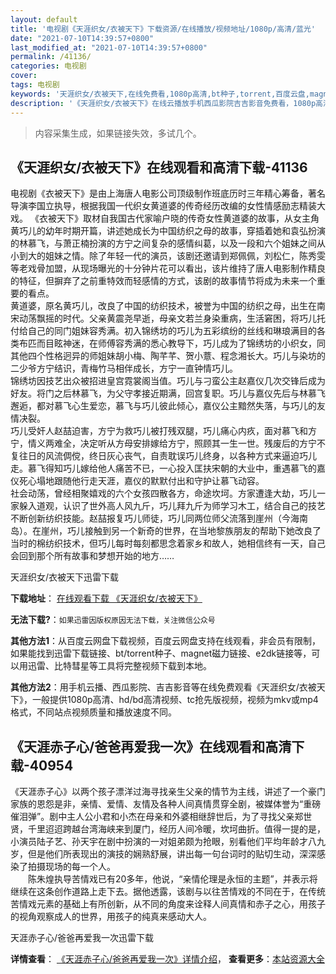 ```yaml
---
layout: default
title: '电视剧《天涯织女/衣被天下》下载资源/在线播放/视频地址/1080p/高清/蓝光'
date: "2021-07-10T14:39:57+0800"
last_modified_at: "2021-07-10T14:39:57+0800"
permalink: /41136/
categories: 电视剧
cover:
tags: 电视剧
keywords: '天涯织女/衣被天下,在线免费看,1080p高清,bt种子,torrent,百度云盘,magnet,磁力链,迅雷下载资源'
description: '《天涯织女/衣被天下》在线云播放手机西瓜影院吉吉影音免费看，1080p高清bd/hd未删减完整版和tc抢先枪版，mkv/mp4格式，附带bt/torrent种子、magnet/磁力链、百度云盘、网盘资源迅雷下载链接'
---
```


>内容采集生成，如果链接失效，多试几个。


## 《天涯织女/衣被天下》在线观看和高清下载-41136

电视剧《衣被天下》是由上海唐人电影公司顶级制作班底历时三年精心筹备，著名导演李国立执导，根据我国一代织女黄道婆的传奇经历改编的女性情感励志精装大戏。 《衣被天下》取材自我国古代家喻户晓的传奇女性黄道婆的故事，从女主角黄巧儿的幼年时期开篇，讲述她成长为中国纺织之母的故事，穿插着她和袁弘扮演的林慕飞，与萧正楠扮演的方宁之间复杂的感情纠葛，以及一段和六个姐妹之间从小到大的姐妹之情。除了年轻一代的演员，该剧还邀请到郑佩佩，刘松仁，陈秀雯等老戏骨加盟，从现场曝光的十分钟片花可以看出，该片维持了唐人电影制作精良的特征，但摒弃了之前重特效而轻感情的方式，该剧的故事情节将成为未来一个重要的看点。<br />黄道婆，原名黄巧儿，改良了中国的纺织技术，被誉为中国的纺织之母，出生在南宋动荡飘摇的时代。父亲黄震尧早逝，母亲文若兰身染重病，生活窘困，将巧儿托付给自己的同门姐妹容秀满。初入锦绣坊的巧儿为五彩缤纷的丝线和琳琅满目的各类布匹而目眩神迷，在师傅容秀满的悉心教导下，巧儿成为了锦绣坊的小织女，同其他四个性格迥异的师姐妹胡小梅、陶芊芊、贺小薏、程念湘长大。巧儿与染坊的二少爷方宁结识，青梅竹马相伴成长，方宁一直钟情巧儿。<br />锦绣坊因技艺出众被招进皇宫霓裳阁当值。巧儿与刁蛮公主赵嘉仪几次交锋后成为好友。将门之后林慕飞，为父守孝接近期满，回宫复职。巧儿与嘉仪先后与林慕飞邂逅，都对慕飞心生爱恋，慕飞与巧儿彼此倾心，嘉仪公主黯然失落，与巧儿的友情决裂。<br />巧儿受奸人赵喆迫害，方宁为救巧儿被打残双腿，巧儿痛心内疚，面对慕飞和方宁，情义两难全，决定听从方母安排嫁给方宁，照顾其一生一世。残废后的方宁不复往日的风流倜傥，终日灰心丧气，自责耽误巧儿终身，以各种方式来逼迫巧儿走。慕飞得知巧儿嫁给他人痛苦不已，一心投入匡扶宋朝的大业中，重遇慕飞的嘉仪死心塌地跟随他行走天涯，嘉仪的默默付出和守护让慕飞动容。<br />社会动荡，曾经相聚嬉戏的六个女孩四散各方，命途坎坷。方家遭逢大劫，巧儿一家躲入道观，认识了世外高人风九斤，巧儿拜九斤为师学习木工，结合自己的技艺不断创新纺织技能。赵喆报复巧儿师徒，巧儿同两位师父流落到崖州（今海南岛）。在崖州，巧儿接触到另一个新奇的世界，在当地黎族朋友的帮助下她改良了当时的棉纺织技术，但巧儿每时每刻都思念着家乡和故人，她相信终有一天，自己会回到那个所有故事和梦想开始的地方……


天涯织女/衣被天下迅雷下载

**下载地址**： [在线观看下载 《天涯织女/衣被天下》](https://www.993dy.com//vod-detail-id-11179.html) 


**无法下载?**：`如果迅雷因版权原因无法下载，关注微信公众号 `

**其他方法1**：从百度云网盘下载视频，百度云网盘支持在线观看，非会员有限制，如果能找到迅雷下载链接、bt/torrent种子、magnet磁力链接、e2dk链接等，可以用迅雷、比特彗星等工具将完整视频下载到本地。

**其他方法2**：用手机云播、西瓜影院、吉吉影音等在线免费观看《天涯织女/衣被天下》，一般提供1080p高清、hd/bd高清视频、tc抢先版视频，视频为mkv或mp4格式，不同站点视频质量和播放速度不同。


## 《天涯赤子心/爸爸再爱我一次》在线观看和高清下载-40954

《天涯赤子心》以两个孩子漂洋过海寻找亲生父亲的情节为主线，讲述了一个豪门家族的恩怨是非，亲情、爱情、友情及各种人间真情贯穿全剧，被媒体誉为“重磅催泪弹&rdquo;。剧中主人公小君和小杰在母亲和外婆相继辞世后，为了寻找父亲郑世贤，千里迢迢跨越台湾海峡来到厦门，经历人间冷暖，坎坷曲折。值得一提的是，小演员陆子艺、孙天宇在剧中扮演的一对姐弟颇为抢眼，别看他们平均年龄才八九岁，但是他们所表现出的演技的娴熟舒展，讲出每一句台词时的贴切生动，深深感染了拍摄现场的每一个人。<br />　　陈朱煌执导苦情戏已有20多年，他说，“亲情伦理是永恒的主题”，并表示将继续在这条创作道路上走下去。据他透露，该剧与以往苦情戏的不同在于，在传统苦情戏元素的基础上有所创新，从不同的角度来诠释人间真情和赤子之心，用孩子的视角观察成人的世界，用孩子的纯真来感动大人。


天涯赤子心/爸爸再爱我一次迅雷下载

**详情查看**： [《天涯赤子心/爸爸再爱我一次》详情介绍](/movie/40954/)， **查看更多**：[本站资源大全](/movie/t/all/)

